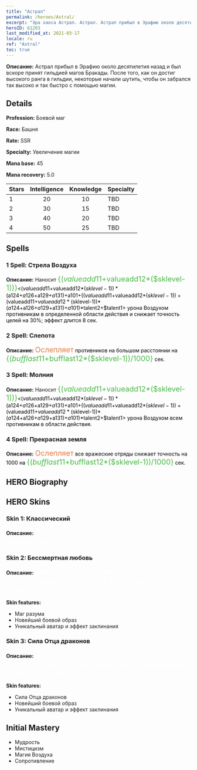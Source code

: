 ```yaml
---
title: "Астрал"
permalink: /heroes/Astral/
excerpt: "Эра хаоса Астрал. Астрал. Астрал прибыл в Эрафию около десятилетия назад и был вскоре принят гильдией магов Бракады. После того, как он достиг высокого ранга в гильдии, некоторые начали шутить, чтобы он забрался так высоко и так быстро с помощью магии."
heroID: 61203
last_modified_at: 2021-03-17
locale: ru
ref: "Astral"
toc: true
---
```

 **Описание:** Астрал прибыл в Эрафию около десятилетия назад и был вскоре принят гильдией магов Бракады. После того, как он достиг высокого ранга в гильдии, некоторые начали шутить, чтобы он забрался так высоко и так быстро с помощью магии.
## Details
 **Profession:** Боевой маг

 **Race:** Башня

 **Rate:** SSR

 **Specialty:** Увеличение магии

 **Mana base:** 45

 **Mana recovery:** 5.0


  | Stars   |  Intelligence  |    Knowledge   |      Specialty     |
  |---------|:---------------:|:---------------:|--------------------|
  |    1    | 20 | 10 | TBD |
  |    2    | 30 | 15 | TBD |
  |    3    | 40 | 20 | TBD |
  |    4    | 50 | 25 | TBD |

## Spells
### 1 Spell: Стрела Воздуха
 **Описание:** Наносит <span style="color: #48b946;font-size:20px">{($valueadd11+$valueadd12*($sklevel-1))}</span><span style="color: black"><($valueadd11+$valueadd12*($sklevel-1))*($a124+$a126+$a129+$a131)+$a101+(($valueadd11+$valueadd12*($sklevel-1))+($valueadd11+$valueadd12*($sklevel-1))*($a124+$a126+$a129+$a131)+$a101)*$talent2+$talent1> урона Воздухом противникам в определенной области действия и снижает точность целей на 30%; эффект длится 8 сек.

### 2 Spell: Слепота
 **Описание:** <span style="color: #e07c44;font-size:20px">Ослепляет</span><span style="color: black"> противников на большом расстоянии на <span style="color: #48b946;font-size:20px">{($bufflast11+$bufflast12*($sklevel-1))/1000}</span><span style="color: black"> сек.

### 3 Spell: Молния
 **Описание:** Наносит <span style="color: #48b946;font-size:20px">{($valueadd11+$valueadd12*($sklevel-1))}</span><span style="color: black"><($valueadd11+$valueadd12*($sklevel-1))*($a124+$a126+$a129+$a131)+$a101+(($valueadd11+$valueadd12*($sklevel-1))+($valueadd11+$valueadd12*($sklevel-1))*($a124+$a126+$a129+$a131)+$a101)*$talent2+$talent1> урона Воздухом всем противникам в области действия.

### 4 Spell: Прекрасная земля
 **Описание:** <span style="color: #e07c44;font-size:20px">Ослепляет</span><span style="color: black"> все вражеские отряды снижает точность на 1000 на <span style="color: #48b946;font-size:20px">{($bufflast11+$bufflast12*($sklevel-1))/1000}</span><span style="color: black"> сек.


## HERO Biography

## HERO Skins
### Skin 1: **Классический**

 **Описание:** <span style="color: #ffffff;font-size:20px">Люди делятся на игроков и фигуры. Кем хочешь быть ты?</span>


### Skin 2: **Бессмертная любовь**

 **Описание:** <span style="color: #ffffff;font-size:20px">Забудь все, что ты видел. Послушайся своего сердца и скажи мне, в чем заключается истина.</span>

 **Skin features:** 

   - Маг разума
   - Новейший боевой образ
   - Уникальный аватар и эффект заклинания

### Skin 3: **Сила Отца драконов**

 **Описание:** <span style="color: #ffffff;font-size:20px">Гром закалил мое тело, пламя дракона разожгло душу! Я - кара небесная, я- идеальный союз силы и магии!</span>

 **Skin features:** 

   - Сила Отца драконов
   - Новейший боевой образ
   - Уникальный аватар и эффект заклинания


## Initial Mastery
   - Мудрость
   - Мистицизм
   - Магия Воздуха
   - Сопротивление
